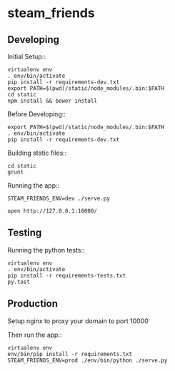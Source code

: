 steam_friends
=============


Developing
----------

Initial Setup::

    virtualenv env
    . env/bin/activate
    pip install -r requirements-dev.txt
    export PATH=$(pwd)/static/node_modules/.bin:$PATH
    cd static
    npm install && bower install

Before Developing::

    export PATH=$(pwd)/static/node_modules/.bin:$PATH
    . env/bin/activate
    pip install -r requirements-dev.txt

Building static files::

    cd static
    grunt

Running the app::

    STEAM_FRIENDS_ENV=dev ./serve.py

    open http://127.0.0.1:10000/


Testing
----------

Running the python tests::

    virtualenv env
    . env/bin/activate
    pip install -r requirements-tests.txt
    py.test


Production
----------

Setup nginx to proxy your domain to port 10000

Then run the app::

    virtualenv env
    env/bin/pip install -r requirements.txt
    STEAM_FRIENDS_ENV=prod ./env/bin/python ./serve.py
